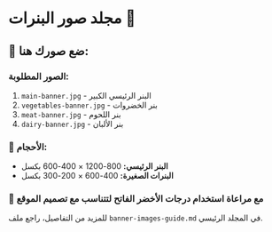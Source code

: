 # مجلد صور البنرات 📸

## 📁 ضع صورك هنا:

### الصور المطلوبة:
1. `main-banner.jpg` - البنر الرئيسي الكبير
2. `vegetables-banner.jpg` - بنر الخضروات  
3. `meat-banner.jpg` - بنر اللحوم
4. `dairy-banner.jpg` - بنر الألبان

### 📏 الأحجام:
- **البنر الرئيسي:** 800-1200 × 400-600 بكسل
- **البنرات الصغيرة:** 400-600 × 200-300 بكسل

### 🎨 مع مراعاة استخدام درجات الأخضر الفاتح لتتناسب مع تصميم الموقع

للمزيد من التفاصيل، راجع ملف `banner-images-guide.md` في المجلد الرئيسي. 